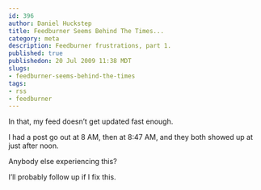 ```yaml
--- 
id: 396
author: Daniel Huckstep
title: Feedburner Seems Behind The Times...
category: meta
description: Feedburner frustrations, part 1.
published: true
publishedon: 20 Jul 2009 11:38 MDT
slugs: 
- feedburner-seems-behind-the-times
tags: 
- rss
- feedburner
---
```

In that, my feed doesn’t get updated fast enough.

I had a post go out at 8 AM, then at 8:47 AM, and they both showed up at
just after noon.

Anybody else experiencing this?

I’ll probably follow up if I fix this.